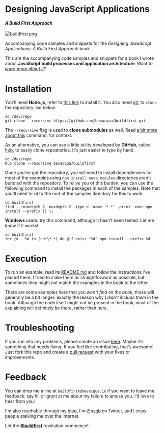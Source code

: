 # Designing JavaScript Applications
#### _A Build First Approach_

![buildfirst.png][1]

Accompanying code samples and snippets for the _Designing JavaScript Applications: A Build First Approach_ book.

This are the accompanying code samples and snippets for a book I wrote about **JavaScript build processes and application architecture**. Want to [_learn more about it_](http://bevacqua.io/buildfirst "Designing JavaScript Applications: A Build First Approach")?

# Installation

You'll need **Node.js**, refer to [this link](http://nodejs.org/download/ "Node.js Downloads") to install it. You also need [git](http://git-scm.com/ "git source control"), to `clone` the repository like below.

```shell
cd /dev/repo
git clone --recursive https://github.com/bevacqua/buildfirst.git
```

The `--recursive` flag is used to **clone submodules** as well. Read [a bit more about this](http://stackoverflow.com/a/4438292/389745) command, for context.

As an alternative, you can use a little utility developed by **GitHub**, called [hub](http://hub.github.com/ "hub by GitHub"), to easily clone repositories. It's just easier to type by hand.

```shell
cd /dev/repo
hub clone --recursive bevacqua/buildfirst
```

Once you've got the repository, you will need to install dependencies for most of the examples using `npm install`. `node_modules` directories aren't bundled with the repository. To relive you of this burden, you can use the following command to install the packages in each of the samples. Note that you'll need to `cd` to the root of the samples directory for this to work.

```shell
cd buildfirst
find . -mindepth 2 -maxdepth 2 -type d -name '*_*' -print -exec npm install --prefix {} \;
```

**Windows** users: try this command, although it hasn't been tested. Let me know if it works!

```shell
cd buildfirst
for /d . %d in (ch*\*_*) do @if exist "%d" npm install --prefix %d
```

# Execution

To run an example, read its [README.md](README.md "To understand recursion, you must first understand recursion") and follow the instructions I've placed there. I tried to make them as straightforward as possible, but sometimes they might not match the examples in the book to the letter.

There are some examples here that you _won't find on the book_, those will generally be a bit longer: exactly the reason why I _didn't include them_ in the book. Although the code itself might not be present in the book, most of the explaining will definitely be there, rather than here.

# Troubleshooting

If you run into any problems, please create an issue [here](https://github.com/bevacqua/buildfirst/issues). Maybe it's something that needs fixing. If you feel like contributing, that's awesome! Just fork this repo and create a [pull request](https://help.github.com/articles/using-pull-requests) with your fixes or improvements.

# Feedback

You can drop me a line at `buildfirst@bevacqua.io` if you want to leave me feedback, say hi, or grunt at me about my failure to amuse you. I'd love to hear from you!

I'm also reachable through my [blog](http://blog.ponyfoo.com "Pony Foo"), I'm [@nzgb](https://twitter.com/nzgb "@nzgb on Twitter") on Twitter, and I enjoy people stalking me over the Internet.

Let the [**#buildfirst**](https://twitter.com/#buildfirst) revolution commence!

  [1]: http://www.gravatar.com/avatar/cee019b251cf09f440b4427541e46cb8.png?s=420
